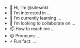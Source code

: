 - 👋 Hi, I’m @sitesmkt
- 👀 I’m interested in ...
- 🌱 I’m currently learning ...
- 💞️ I’m looking to collaborate on ...
- 📫 How to reach me ...
- 😄 Pronouns: ...
- ⚡ Fun fact: ...

<!---
sitesmkt/sitesmkt is a ✨ special ✨ repository because its `README.md` (this file) appears on your GitHub profile.
You can click the Preview link to take a look at your changes.
--->
